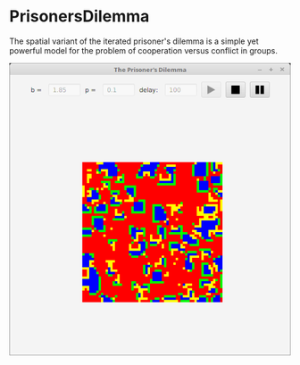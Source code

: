 # PrisonersDilemma
The spatial variant of the iterated prisoner's dilemma is a simple yet powerful model for the problem of cooperation versus conflict in groups.

![](screenshot.png?raw=true)